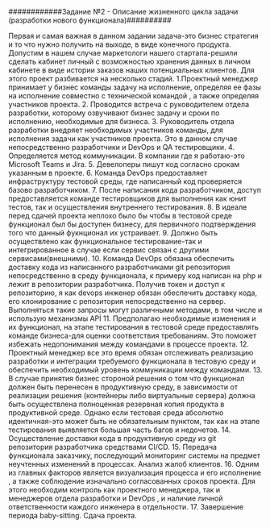 ############Задание №2 - Описание жизненного цикла задачи (разработки нового функционала)##########

Первая и самая важная в данном задании задача-это бизнес стратегия и то что нужно получить на выходе, в виде конечного продукта. Допустим в нашем случае маркетологи нашего стартапа-решили сделать кабинет личный с возможностью хранения данных в личном кабинете в виде истории заказов наших потенциальных клиентов. Для этого проект разбивается на несколько стадий. 
1.Проектный менеджер принимает у бизнес команды задачу на исполнение, определяя ее фазы на исполнение совместно с технической командой , а также определяя участников проекта.
2. Проводится встреча с руководителем отдела разработки, которому озвучивают бизнес задачу и сроки по исполнению, необходимые для бизнеса.
3. Руководитель отдела разработки внедряет необходимых участников команды, для исполнения задачи как участников проекта. Это в данном случае непосредственно разработчики и DevOps и QA тестировщики.
4. Определяется метод коммуникации. В компании где я работаю-это Microsoft Teams и Jira.
5.  Девелоперы пишут код согласно срокам указанным в проекте. 
6. Команда DevOps предоставляет инфраструктуру тестовой среды, где написанный код проверяется базово разработчиком.
7. После написания кода разработчиком, доступ предоставляется команде тестировщиков для выполнения как юнит тестов, так и осуществления внутреннего тестирования.
8. В идеале перед сдачей проекта неплохо было бы чтобы в тестовой среде функционал был бы доступен бизнесу, для первичного подтверждения того что данный фукнционал их устраивает.
9. Должно быть осуществлено как функциональное тестирование-так и интегрированное в случае если сервис связан с другими сервисами(внешними).
10. Команда DevOps обязана обеспечить доставку кода из написанного разработчиками git репозитория непосредственно в среду функционала, к примеру код написан на php и лежит в репозитории разработчика. Получив токен и доступ к репозиторию, я как devops инженер обязан обеспечить доставку кода, его клонирование с репозитория непосредственно на сервер. Выполняться такие запросы могут различными методами, в том числе и использую механизмы APİ
11. Предполагаю необходимые изменения и их функционал, на этапе тестирования в тестовой среде предоставлять команде бизнеса-для оценки соответствия требованиям. Это поможет избежать недопонимания между командами в процессе проекта.
12. Проектный менеджер все это время обязан отслеживать реализацию разработки и интеграции требуемого функционала в тестовую среду и обеспечить необходимый уровень коммуникации между командами.
13. В случае принятия бизнес стороной решения о том что функционал должен быть перенесен в продуктивную среду, в зависимости от реализации решения (контейнеры либо виртуальные сервера)  должна быть осуществлена полноценная резервная копия продукта в продуктивной среде. Однако если тестовая среда абсолютно идентичная-это может быть не обязательным пунктом, так как на этапе тестирования выявляется большая часть багов и недочетов.
14. Осуществление доставки кода в продуктивную среду из git репозитория разработчика  средствами CI/CD.
15. Передача функционала заказчику, последующий мониторинг системы на предмет неучтенных изменений в процессах. Анализ жалоб клиентов.
16. Одним из главных факторов является визуализация процесса и его исполнение , а также соблюдение изначально согласованных сроков проекта. Для этого необходим контроль как проектного менеджера, так и менеджеров отдела разработки и DevOps , и наличие личной ответственности каждого инженера в отдельности.
17. Завершение периода baby-sitting. Сдача проекта.
